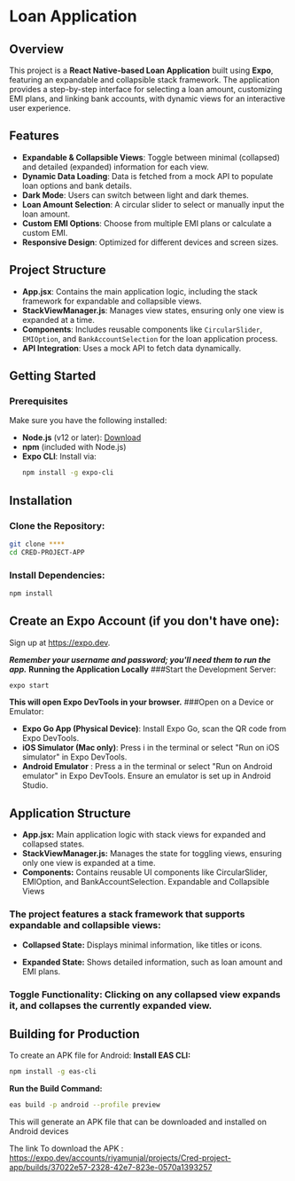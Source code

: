 # Loan Application

## Overview

This project is a **React Native-based Loan Application** built using **Expo**, featuring an expandable and collapsible stack framework. The application provides a step-by-step interface for selecting a loan amount, customizing EMI plans, and linking bank accounts, with dynamic views for an interactive user experience.

## Features

- **Expandable & Collapsible Views**: Toggle between minimal (collapsed) and detailed (expanded) information for each view.
- **Dynamic Data Loading**: Data is fetched from a mock API to populate loan options and bank details.
- **Dark Mode**: Users can switch between light and dark themes.
- **Loan Amount Selection**: A circular slider to select or manually input the loan amount.
- **Custom EMI Options**: Choose from multiple EMI plans or calculate a custom EMI.
- **Responsive Design**: Optimized for different devices and screen sizes.

## Project Structure

- **App.jsx**: Contains the main application logic, including the stack framework for expandable and collapsible views.
- **StackViewManager.js**: Manages view states, ensuring only one view is expanded at a time.
- **Components**: Includes reusable components like `CircularSlider`, `EMIOption`, and `BankAccountSelection` for the loan application process.
- **API Integration**: Uses a mock API to fetch data dynamically.

## Getting Started

### Prerequisites

Make sure you have the following installed:

- **Node.js** (v12 or later): [Download](https://nodejs.org/)
- **npm** (included with Node.js)
- **Expo CLI**: Install via:
  ```bash
  npm install -g expo-cli


## Installation
### Clone the Repository:
```bash 
git clone ****
cd CRED-PROJECT-APP
```

### Install Dependencies:
   ```bash 
   npm install
   ```


## Create an Expo Account (if you don't have one):
Sign up at https://expo.dev.

***Remember your username and password; you'll need them to run the app.***
**Running the Application Locally**
###Start the Development Server:
```bash
expo start
```

**This will open Expo DevTools in your browser.**
###Open on a Device or Emulator:

- **Expo Go App (Physical Device)**: Install Expo Go, scan the QR code from Expo DevTools.
- **iOS Simulator (Mac only)**: Press i in the terminal or select "Run on iOS simulator" in Expo DevTools.
- **Android Emulator** : Press a in the terminal or select "Run on Android emulator" in Expo DevTools. Ensure an emulator is set up in Android Studio.

## Application Structure

- **App.jsx:** Main application logic with stack views for expanded and collapsed states.
- **StackViewManager.js:** Manages the state for toggling views, ensuring only one view is expanded at a time.
- **Components:** Contains reusable UI components like CircularSlider, EMIOption, and BankAccountSelection.
Expandable and Collapsible Views

### The project features a stack framework that supports expandable and collapsible views:

- **Collapsed State:** Displays minimal information, like titles or icons.

- **Expanded State:** Shows detailed information, such as loan amount and EMI plans.

### Toggle Functionality: Clicking on any collapsed view expands it, and collapses the currently expanded view.

## Building for Production
To create an APK file for Android:
**Install EAS CLI:**
```bash
npm install -g eas-cli
```

**Run the Build Command:**
```bash
eas build -p android --profile preview
```

This will generate an APK file that can be downloaded and installed on Android devices

The link To download the APK : https://expo.dev/accounts/riyamunjal/projects/Cred-project-app/builds/37022e57-2328-42e7-823e-0570a1393257



